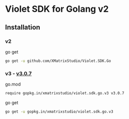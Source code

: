 # Violet SDK for Golang v2

## Installation

### v2

go get

``` bash
go get -u github.com/XMatrixStudio/Violet.SDK.Go
```

### v3 - [v3.0.7](https://github.com/XMatrixStudio/Violet.SDK.Go/tree/v3)

go.mod

``` bash
require gopkg.in/xmatrixstudio/violet.sdk.go.v3 v3.0.7
```

go get

``` bash
go get -u gopkg.in/xmatrixstudio/violet.sdk.go.v3
```
